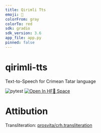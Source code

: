 ```yaml
---
title: Qirimli Tts
emoji: 🦀
colorFrom: gray
colorTo: red
sdk: gradio
sdk_version: 3.6
app_file: app.py
pinned: false
---
```


# qirimli-tts
Text-to-Speech for Crimean Tatar language

![pytest](https://github.com/robinhad/qirimli-tts/actions/workflows/tests.yml/badge.svg) 
[![Open In HF🤗 Space ](https://img.shields.io/badge/Open%20Demo-%F0%9F%A4%97%20Space-yellow)](https://huggingface.co/spaces/robinhad/qirimli-tts)

# Attibution

Transliteration: [prosvita/crh.transliteration](https://github.com/prosvita/crh.transliteration)  
